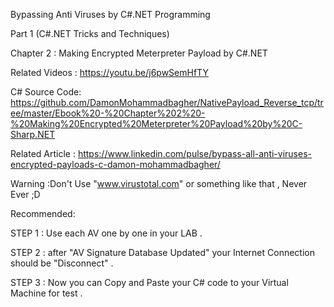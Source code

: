 

Bypassing Anti Viruses by C#.NET Programming

Part 1 (C#.NET Tricks and Techniques)

Chapter 2 : Making Encrypted Meterpreter Payload by C#.NET

Related Videos : https://youtu.be/j6pwSemHfTY


C# Source Code: https://github.com/DamonMohammadbagher/NativePayload_Reverse_tcp/tree/master/Ebook%20-%20Chapter%202%20-%20Making%20Encrypted%20Meterpreter%20Payload%20by%20C-Sharp.NET


Related Article : 
https://www.linkedin.com/pulse/bypass-all-anti-viruses-encrypted-payloads-c-damon-mohammadbagher/


Warning :Don't Use "www.virustotal.com" or something like that , Never Ever ;D

Recommended:

STEP 1 : Use each AV one by one in your LAB .

STEP 2 : after "AV Signature Database Updated" your Internet Connection should be "Disconnect" .

STEP 3 : Now you can Copy and Paste your C# code to your Virtual Machine for test .
